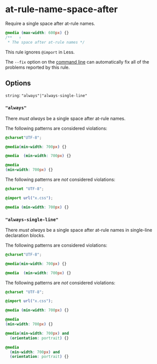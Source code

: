 # at-rule-name-space-after

Require a single space after at-rule names.

```css
@media (max-width: 600px) {}
/**   ↑
 * The space after at-rule names */
```

This rule ignores `@import` in Less.

The `--fix` option on the [command line](../../../docs/user-guide/cli.md#autofixing-errors) can automatically fix all of the problems reported by this rule.

## Options

`string`: `"always"|"always-single-line"`

### `"always"`

There *must always* be a single space after at-rule names.

The following patterns are considered violations:

```css
@charset"UTF-8";
```

```css
@media(min-width: 700px) {}
```

```css
@media  (min-width: 700px) {}
```

```css
@media
(min-width: 700px) {}
```

The following patterns are *not* considered violations:

```css
@charset "UTF-8";
```

```css
@import url("x.css");
```

```css
@media (min-width: 700px) {}
```

### `"always-single-line"`

There *must always* be a single space after at-rule names in single-line declaration blocks.

The following patterns are considered violations:

```css
@charset"UTF-8";
```

```css
@media(min-width: 700px) {}
```

```css
@media  (min-width: 700px) {}
```

The following patterns are *not* considered violations:

```css
@charset "UTF-8";
```

```css
@import url("x.css");
```

```css
@media (min-width: 700px) {}
```

```css
@media
(min-width: 700px) {}
```

```css
@media(min-width: 700px) and
  (orientation: portrait) {}
```

```css
@media
  (min-width: 700px) and
  (orientation: portrait) {}
```
